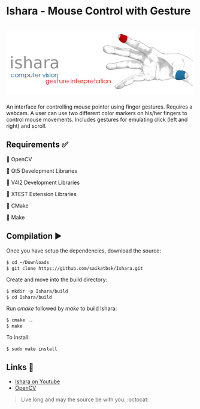 Ishara - Mouse Control with Gesture
===============================================
![alt text](src/res/ishara_banner.png "Ishara")
--------------------------
An interface for controlling mouse pointer using finger gestures. Requires a webcam. A user can use two different color markers on his/her fingers to control mouse movements. Includes gestures for emulating click (left and right) and scroll.

Requirements :white_check_mark:
-------------------------------
:pushpin: OpenCV

:pushpin: Qt5 Development Libraries

:pushpin: V4l2 Development Libraries

:pushpin: XTEST Extension Libraries

:pushpin: CMake

:pushpin: Make

Compilation :arrow_forward:
---------------------------
Once you have setup the dependencies, download the source:
```
$ cd ~/Downloads
$ git clone https://github.com/saikatbsk/Ishara.git
```

Create and move into the build directory:
```
$ mkdir -p Ishara/build
$ cd Ishara/build
```

Run *cmake* followed by *make* to build Ishara:
```
$ cmake ..
$ make
```

To install:
```
$ sudo make install
```

Links :link:
------------
* [Ishara on Youtube](https://www.youtube.com/watch?v=B1_xtdR8pn4)
* [OpenCV](http://opencv.org/)

> Live long and may the source be with you. :octocat:
